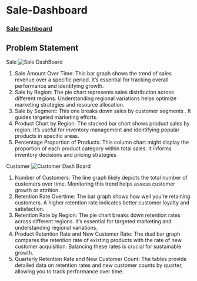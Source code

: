 
# Sale-Dashboard

### [Sale Dashboard](https://app.powerbi.com/view?r=eyJrIjoiYzBiOWQ1MzgtOTE2Ni00NzVjLWEwYWItMTM3ZjdjYzZjMWM2IiwidCI6ImFmMWYzNzUzLTM5MjUtNGU2Zi05NDliLTk3YzAwNzMyMDgwMyIsImMiOjEwfQ%3D%3D)

## Problem Statement

Sale
![Sale DashBoard](https://github.com/luanht1994/Sale-Dashboard/assets/130576053/62e44e63-8809-4938-ac4a-5f9c3c38b678)
1. Sale Amount Over Time: This bar graph shows the trend of sales revenue over a specific period. It’s essential for tracking overall performance and identifying growth.
2. Sale by Region: The pie chart represents sales distribution across different regions. Understanding regional variations helps optimize marketing strategies and resource allocation.
3. Sale by Segment: This one breaks down sales by customer segments . It guides targeted marketing efforts.
4. Product Chart by Region: The stacked bar chart shows product sales by region. It’s useful for inventory management and identifying popular products in specific areas.
5. Percentage Proportion of Products: This column chart might display the proportion of each product category within total sales. It informs inventory decisions and pricing strategies

Customer
![Customer Dash Board](https://github.com/luanht1994/Sale-Dashboard/assets/130576053/57494998-cdab-421a-8bab-c7d873992bc8)

1. Number of Customers: The line graph likely depicts the total number of customers over time. Monitoring this trend helps assess customer growth or attrition.
2. Retention Rate Overtime: The bar graph shows how well you’re retaining customers. A higher retention rate indicates better customer loyalty and satisfaction.
3. Retention Rate by Region: The pie chart breaks down retention rates across different regions. It’s essential for targeted marketing and understanding regional variations.
4. Product Retention Rate and New Customer Rate: The dual bar graph compares the retention rate of existing products with the rate of new customer acquisition. Balancing these rates is crucial for sustainable growth.
5. Quarterly Retention Rate and New Customer Count: The tables provide detailed data on retention rates and new customer counts by quarter, allowing you to track performance over time.



